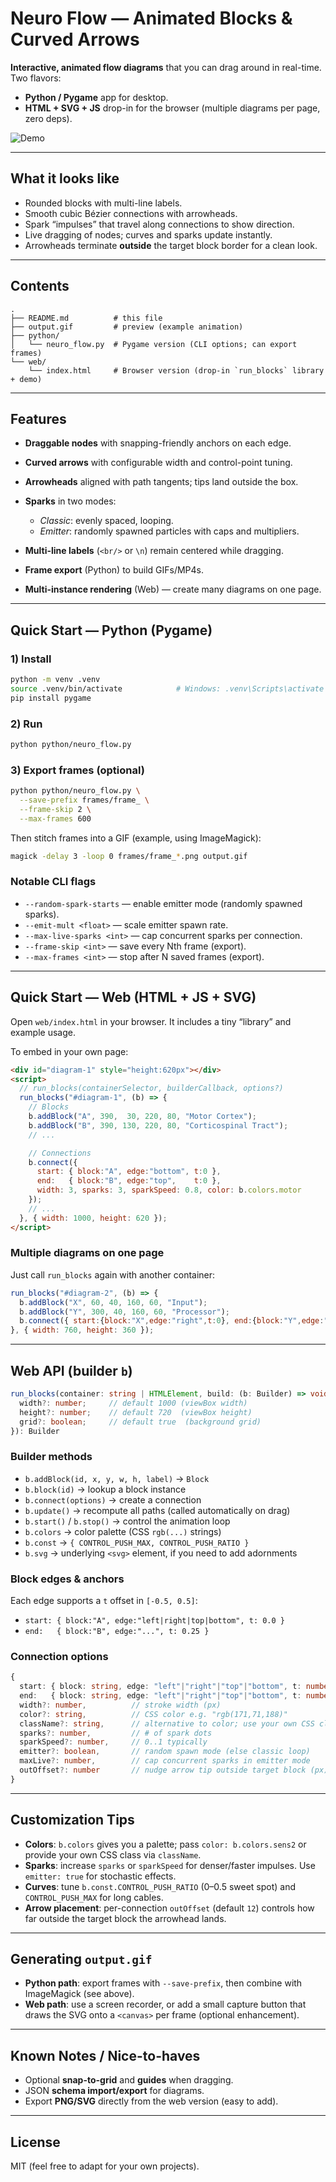 # Neuro Flow — Animated Blocks & Curved Arrows

**Interactive, animated flow diagrams** that you can drag around in real-time.
Two flavors:

* **Python / Pygame** app for desktop.
* **HTML + SVG + JS** drop-in for the browser (multiple diagrams per page, zero deps).

![Demo](output.gif)

---

## What it looks like

* Rounded blocks with multi-line labels.
* Smooth cubic Bézier connections with arrowheads.
* Spark “impulses” that travel along connections to show direction.
* Live dragging of nodes; curves and sparks update instantly.
* Arrowheads terminate **outside** the target block border for a clean look.

---

## Contents

```
.
├── README.md          # this file
├── output.gif         # preview (example animation)
├── python/
│   └── neuro_flow.py  # Pygame version (CLI options; can export frames)
└── web/
    └── index.html     # Browser version (drop-in `run_blocks` library + demo)
```

---

## Features

* **Draggable nodes** with snapping-friendly anchors on each edge.
* **Curved arrows** with configurable width and control-point tuning.
* **Arrowheads** aligned with path tangents; tips land outside the box.
* **Sparks** in two modes:

  * *Classic*: evenly spaced, looping.
  * *Emitter*: randomly spawned particles with caps and multipliers.
* **Multi-line labels** (`<br/>` or `\n`) remain centered while dragging.
* **Frame export** (Python) to build GIFs/MP4s.
* **Multi-instance rendering** (Web) — create many diagrams on one page.

---

## Quick Start — Python (Pygame)

### 1) Install

```bash
python -m venv .venv
source .venv/bin/activate            # Windows: .venv\Scripts\activate
pip install pygame
```

### 2) Run

```bash
python python/neuro_flow.py
```

### 3) Export frames (optional)

```bash
python python/neuro_flow.py \
  --save-prefix frames/frame_ \
  --frame-skip 2 \
  --max-frames 600
```

Then stitch frames into a GIF (example, using ImageMagick):

```bash
magick -delay 3 -loop 0 frames/frame_*.png output.gif
```

### Notable CLI flags

* `--random-spark-starts` — enable emitter mode (randomly spawned sparks).
* `--emit-mult <float>` — scale emitter spawn rate.
* `--max-live-sparks <int>` — cap concurrent sparks per connection.
* `--frame-skip <int>` — save every Nth frame (export).
* `--max-frames <int>` — stop after N saved frames (export).

---

## Quick Start — Web (HTML + JS + SVG)

Open `web/index.html` in your browser. It includes a tiny “library” and example usage.

To embed in your own page:

```html
<div id="diagram-1" style="height:620px"></div>
<script>
  // run_blocks(containerSelector, builderCallback, options?)
  run_blocks("#diagram-1", (b) => {
    // Blocks
    b.addBlock("A", 390,  30, 220, 80, "Motor Cortex");
    b.addBlock("B", 390, 130, 220, 80, "Corticospinal Tract");
    // ...

    // Connections
    b.connect({
      start: { block:"A", edge:"bottom", t:0 },
      end:   { block:"B", edge:"top",    t:0 },
      width: 3, sparks: 3, sparkSpeed: 0.8, color: b.colors.motor
    });
    // ...
  }, { width: 1000, height: 620 });
</script>
```

### Multiple diagrams on one page

Just call `run_blocks` again with another container:

```js
run_blocks("#diagram-2", (b) => {
  b.addBlock("X", 60, 40, 160, 60, "Input");
  b.addBlock("Y", 300, 40, 160, 60, "Processor");
  b.connect({ start:{block:"X",edge:"right",t:0}, end:{block:"Y",edge:"left",t:0}, width:3, sparks:2, color:b.colors.sens2 });
}, { width: 760, height: 360 });
```

---

## Web API (builder `b`)

```ts
run_blocks(container: string | HTMLElement, build: (b: Builder) => void, options?: {
  width?: number;     // default 1000 (viewBox width)
  height?: number;    // default 720  (viewBox height)
  grid?: boolean;     // default true  (background grid)
}): Builder
```

### Builder methods

* `b.addBlock(id, x, y, w, h, label)` → `Block`
* `b.block(id)` → lookup a block instance
* `b.connect(options)` → create a connection
* `b.update()` → recompute all paths (called automatically on drag)
* `b.start()` / `b.stop()` → control the animation loop
* `b.colors` → color palette (CSS `rgb(...)` strings)
* `b.const` → `{ CONTROL_PUSH_MAX, CONTROL_PUSH_RATIO }`
* `b.svg` → underlying `<svg>` element, if you need to add adornments

### Block edges & anchors

Each edge supports a `t` offset in `[-0.5, 0.5]`:

* `start: { block:"A", edge:"left|right|top|bottom", t: 0.0 }`
* `end:   { block:"B", edge:"...", t: 0.25 }`

### Connection options

```ts
{
  start: { block: string, edge: "left"|"right"|"top"|"bottom", t: number },
  end:   { block: string, edge: "left"|"right"|"top"|"bottom", t: number },
  width?: number,          // stroke width (px)
  color?: string,          // CSS color e.g. "rgb(171,71,188)"
  className?: string,      // alternative to color; use your own CSS class
  sparks?: number,         // # of spark dots
  sparkSpeed?: number,     // 0..1 typically
  emitter?: boolean,       // random spawn mode (else classic loop)
  maxLive?: number,        // cap concurrent sparks in emitter mode
  outOffset?: number       // nudge arrow tip outside target block (px), default 12
}
```

---

## Customization Tips

* **Colors**: `b.colors` gives you a palette; pass `color: b.colors.sens2` or provide your own CSS class via `className`.
* **Sparks**: increase `sparks` or `sparkSpeed` for denser/faster impulses. Use `emitter: true` for stochastic effects.
* **Curves**: tune `b.const.CONTROL_PUSH_RATIO` (0–0.5 sweet spot) and `CONTROL_PUSH_MAX` for long cables.
* **Arrow placement**: per-connection `outOffset` (default `12`) controls how far outside the target block the arrowhead lands.

---

## Generating `output.gif`

* **Python path**: export frames with `--save-prefix`, then combine with ImageMagick (see above).
* **Web path**: use a screen recorder, or add a small capture button that draws the SVG onto a `<canvas>` per frame (optional enhancement).

---

## Known Notes / Nice-to-haves

* Optional **snap-to-grid** and **guides** when dragging.
* JSON **schema import/export** for diagrams.
* Export **PNG/SVG** directly from the web version (easy to add).

---

## License

MIT (feel free to adapt for your own projects).
